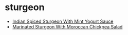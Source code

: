 # sturgeon

 * [Indian Spiced Sturgeon With Mint Yogurt Sauce](../index/i/indian-spiced-sturgeon-with-mint-yogurt-sauce-109536.json)
 * [Marinated Sturgeon With Moroccan Chickpea Salad](../index/m/marinated-sturgeon-with-moroccan-chickpea-salad-236887.json)
